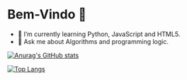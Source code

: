 # Bem-Vindo 👋

- 🌱 I’m currently learning Python, JavaScript and HTML5.
- 💬 Ask me about Algorithms and programming logic.

[![Anurag's GitHub stats](https://github-readme-stats.vercel.app/api?username=ThorenN&count_private=true&show_icons=true&bg_color=006994&text_color=FFFFFF&title_color=FFFF00&icon_color=FFFF00)](https://github.com/anuraghazra/github-readme-stats)

[![Top Langs](https://github-readme-stats.vercel.app/api/top-langs/?username=ThorenN&bg_color=006994&title_color=FFFFFF&text_color=FFFFFF)](https://github.com/anuraghazra/github-readme-stats)

